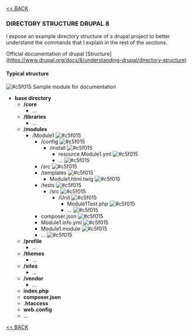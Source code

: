 [<< BACK](README.md)

### DIRECTORY STRUCTURE DRUPAL 8

I expose an example directory structure of a drupal project to better understand the commands that I explain in the rest of the sections.

Official documentation of drupal [Structure] (https://www.drupal.org/docs/8/understanding-drupal/directory-structure)


#### Typical structure

![#c5f015](https://placehold.it/15/c5f015/000000?text=+)  Sample module for documentation

* **base directory**
	* **/core**
	    - ...
	* **/libraries**
	    - ...
	* **/modules**
	  - /Module1 ![#c5f015](https://placehold.it/15/c5f015/000000?text=+) 
	    - /config ![#c5f015](https://placehold.it/15/c5f015/000000?text=+) 
	      - /install ![#c5f015](https://placehold.it/15/c5f015/000000?text=+) 
	        - resource.Module1.yml ![#c5f015](https://placehold.it/15/c5f015/000000?text=+) 
	        - ... ![#c5f015](https://placehold.it/15/c5f015/000000?text=+) 	 		
	    - /src ![#c5f015](https://placehold.it/15/c5f015/000000?text=+) 
	    - /templates ![#c5f015](https://placehold.it/15/c5f015/000000?text=+) 
	      - Module1.html.twig ![#c5f015](https://placehold.it/15/c5f015/000000?text=+) 
	    - /tests ![#c5f015](https://placehold.it/15/c5f015/000000?text=+) 
	      - /src ![#c5f015](https://placehold.it/15/c5f015/000000?text=+) 
	        - /Unit ![#c5f015](https://placehold.it/15/c5f015/000000?text=+) 
	          - Module1Test.php ![#c5f015](https://placehold.it/15/c5f015/000000?text=+) 
	          - ... ![#c5f015](https://placehold.it/15/c5f015/000000?text=+)            
	    - composer.json ![#c5f015](https://placehold.it/15/c5f015/000000?text=+) 
	    - Module1.info.yml ![#c5f015](https://placehold.it/15/c5f015/000000?text=+) 
	    - Module1.module ![#c5f015](https://placehold.it/15/c5f015/000000?text=+) 		
	    - ... ![#c5f015](https://placehold.it/15/c5f015/000000?text=+) 
	* **/profile**
	    - ...
	* **/themes**	
	    - ...
	* **/sites**
	    - ...
	* **/vendor**	
	    - ...
	* **index.php**
	* **composer.json**
	* **.htaccess**
	* **web.config**
	* ...



[<< BACK](README.md)
